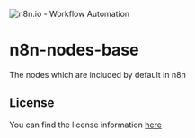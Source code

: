 ![n8n.io - Workflow Automation](https://user-images.githubusercontent.com/65276001/173571060-9f2f6d7b-bac0-43b6-bdb2-001da9694058.png)

# n8n-nodes-base

The nodes which are included by default in n8n

## License

You can find the license information [here](https://github.com/n8n-io/n8n/blob/master/README.md#license)

